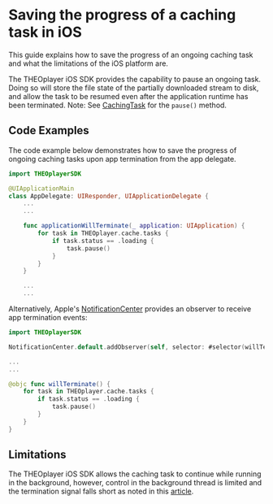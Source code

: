 # Saving the progress of a caching task in iOS

This guide explains how to save the progress of an ongoing caching task and what the limitations of the iOS platform are.

The THEOplayer iOS SDK provides the capability to pause an ongoing task. Doing so will store the file state of the partially downloaded stream to disk, and allow the task to be resumed even after the application runtime has been terminated.
Note: See [CachingTask](pathname:///theoplayer/v6/api-reference/ios/Protocols/CachingTask.html) for the `pause()` method.

## Code Examples

The code example below demonstrates how to save the progress of ongoing caching tasks upon app termination from the app delegate.

```swift
import THEOplayerSDK

@UIApplicationMain
class AppDelegate: UIResponder, UIApplicationDelegate {
	...
    ...

    func applicationWillTerminate(_ application: UIApplication) {
        for task in THEOplayer.cache.tasks {
            if task.status == .loading {
                task.pause()
            }
        }
    }

    ...
    ...
```

Alternatively, Apple's [NotificationCenter](https://developer.apple.com/documentation/foundation/notificationcenter) provides an observer to receive app termination events:

```swift
import THEOplayerSDK

NotificationCenter.default.addObserver(self, selector: #selector(willTerminate), name: UIApplication.willTerminateNotification, object: nil)

...
...

@objc func willTerminate() {
    for task in THEOplayer.cache.tasks {
        if task.status == .loading {
            task.pause()
        }
    }
}

```

## Limitations

The THEOplayer iOS SDK allows the caching task to continue while running in the background, however, control in the background thread is limited and the termination signal falls short as noted in this [article](https://developer.apple.com/documentation/uikit/uiapplicationdelegate/1623111-applicationwillterminate).
